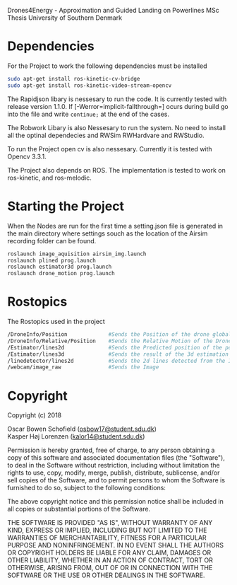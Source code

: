 Drones4Energy - Approximation and Guided Landing on Powerlines MSc Thesis
University of Southern Denmark

# Dependencies
For the Project to work the following dependencies must be installed
```bash
sudo apt-get install ros-kinetic-cv-bridge
sudo apt-get install ros-kinetic-video-stream-opencv
```
The Rapidjson libary is nessesary to run the code. It is currently tested with release version 1.1.0. If [-Werror=implicit-fallthrough=] ocurs during build go into the file and write ```continue;``` at the end of the cases.

The Robwork Libary is also Nessesary to run the system. No need to install all the optinal dependecies and RWSim RWHardvare and RWStudio.

To run the Project open cv is also nessesary. Currently it is tested with Opencv 3.3.1.

The Project also depends on ROS. The implementation is tested to work on ros-kinetic, and ros-melodic.

# Starting the Project

When the Nodes are run for the first time a setting.json file is generated in the main directory where settings souch as the location of the Airsim recording folder can be found.

```bash
roslaunch image_aquisition airsim_img.launch
roslaunch plined prog.launch
roslaunch estimator3d prog.launch
roslaunch drone_motion prog.launch
```
# Rostopics
The Rostopics used in the project 

```bash
/DroneInfo/Position             #Sends the Position of the drone global
/DroneInfo/Relative/Position    #Sends the Relative Motion of the Drone camera since last image
/Estimator/lines2d              #Sends the Predicted position of the powerline in next image
/Estimator/lines3d              #Sends the result of the 3d estimation of powerlines for good estimates
/linedetector/lines2d           #Sends the 2d lines detected from the Image (Must be matached with id from estimater)
/webcam/image_raw               #Sends the Image
```

# Copyright

Copyright (c) 2018


Oscar Bowen Schofield (osbow17@student.sdu.dk) \
Kasper Høj Lorenzen  (kalor14@student.sdu.dk)

Permission is hereby granted, free of charge, to any person obtaining a copy
of this software and associated documentation files (the "Software"), to deal
in the Software without restriction, including without limitation the rights
to use, copy, modify, merge, publish, distribute, sublicense, and/or sell
copies of the Software, and to permit persons to whom the Software is
furnished to do so, subject to the following conditions:

The above copyright notice and this permission notice shall be included in all
copies or substantial portions of the Software.

THE SOFTWARE IS PROVIDED "AS IS", WITHOUT WARRANTY OF ANY KIND, EXPRESS OR
IMPLIED, INCLUDING BUT NOT LIMITED TO THE WARRANTIES OF MERCHANTABILITY,
FITNESS FOR A PARTICULAR PURPOSE AND NONINFRINGEMENT. IN NO EVENT SHALL THE
AUTHORS OR COPYRIGHT HOLDERS BE LIABLE FOR ANY CLAIM, DAMAGES OR OTHER
LIABILITY, WHETHER IN AN ACTION OF CONTRACT, TORT OR OTHERWISE, ARISING FROM,
OUT OF OR IN CONNECTION WITH THE SOFTWARE OR THE USE OR OTHER DEALINGS IN THE
SOFTWARE.

